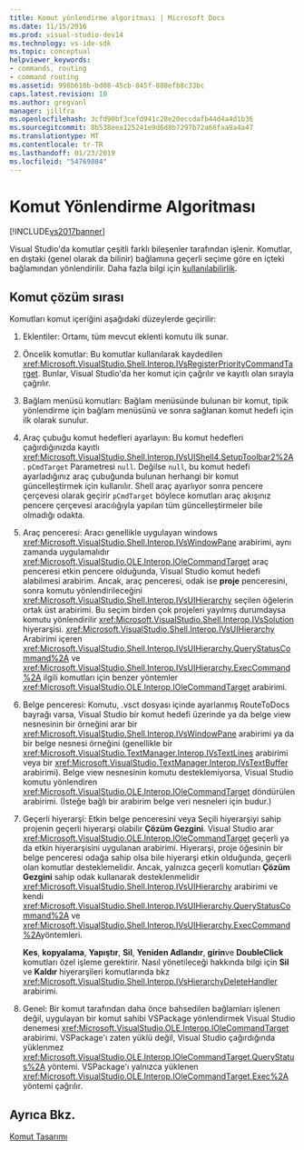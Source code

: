 ```yaml
---
title: Komut yönlendirme algoritması | Microsoft Docs
ms.date: 11/15/2016
ms.prod: visual-studio-dev14
ms.technology: vs-ide-sdk
ms.topic: conceptual
helpviewer_keywords:
- commands, routing
- command routing
ms.assetid: 998b616b-bd08-45cb-845f-808efb8c33bc
caps.latest.revision: 10
ms.author: gregvanl
manager: jillfra
ms.openlocfilehash: 3cfd90bf3cefd941c28e20eccdafb44d4a4d1b36
ms.sourcegitcommit: 8b538eea125241e9d6d8b7297b72a66faa9a4a47
ms.translationtype: MT
ms.contentlocale: tr-TR
ms.lasthandoff: 01/23/2019
ms.locfileid: "54769884"
---
```

# <a name="command-routing-algorithm"></a>Komut Yönlendirme Algoritması
[!INCLUDE[vs2017banner](../../includes/vs2017banner.md)]

Visual Studio'da komutlar çeşitli farklı bileşenler tarafından işlenir. Komutlar, en dıştaki (genel olarak da bilinir) bağlamına geçerli seçime göre en içteki bağlamından yönlendirilir. Daha fazla bilgi için [kullanılabilirlik](../../extensibility/internals/command-availability.md).  
  
## <a name="order-of-command-resolution"></a>Komut çözüm sırası  
 Komutları komut içeriğini aşağıdaki düzeylerde geçirilir:  
  
1.  Eklentiler: Ortamı, tüm mevcut eklenti komutu ilk sunar.  
  
2.  Öncelik komutlar: Bu komutlar kullanılarak kaydedilen <xref:Microsoft.VisualStudio.Shell.Interop.IVsRegisterPriorityCommandTarget>. Bunlar, Visual Studio'da her komut için çağrılır ve kayıtlı olan sırayla çağrılır.  
  
3.  Bağlam menüsü komutları: Bağlam menüsünde bulunan bir komut, tipik yönlendirme için bağlam menüsünü ve sonra sağlanan komut hedefi için ilk olarak sunulur.  
  
4.  Araç çubuğu komut hedefleri ayarlayın: Bu komut hedefleri çağırdığınızda kayıtlı <xref:Microsoft.VisualStudio.Shell.Interop.IVsUIShell4.SetupToolbar2%2A>. `pCmdTarget` Parametresi `null`. Değilse `null`, bu komut hedefi ayarladığınız araç çubuğunda bulunan herhangi bir komut güncelleştirmek için kullanılır. Shell araç ayarlıyor sonra pencere çerçevesi olarak geçirir `pCmdTarget` böylece komutları araç akışınız pencere çerçevesi aracılığıyla yapılan tüm güncelleştirmeler bile olmadığı odakta.  
  
5.  Araç penceresi: Aracı genellikle uygulayan windows <xref:Microsoft.VisualStudio.Shell.Interop.IVsWindowPane> arabirimi, aynı zamanda uygulamalıdır <xref:Microsoft.VisualStudio.OLE.Interop.IOleCommandTarget> araç penceresi etkin pencere olduğunda, Visual Studio komut hedefi alabilmesi arabirim. Ancak, araç penceresi, odak ise **proje** penceresini, sonra komutu yönlendirileceğini <xref:Microsoft.VisualStudio.Shell.Interop.IVsUIHierarchy> seçilen öğelerin ortak üst arabirimi. Bu seçim birden çok projeleri yayılmış durumdaysa komutu yönlendirilir <xref:Microsoft.VisualStudio.Shell.Interop.IVsSolution> hiyerarşisi. <xref:Microsoft.VisualStudio.Shell.Interop.IVsUIHierarchy> Arabirimi içeren <xref:Microsoft.VisualStudio.Shell.Interop.IVsUIHierarchy.QueryStatusCommand%2A> ve <xref:Microsoft.VisualStudio.Shell.Interop.IVsUIHierarchy.ExecCommand%2A> ilgili komutları için benzer yöntemler <xref:Microsoft.VisualStudio.OLE.Interop.IOleCommandTarget> arabirimi.  
  
6.  Belge penceresi: Komutu, .vsct dosyası içinde ayarlanmış RouteToDocs bayrağı varsa, Visual Studio bir komut hedefi üzerinde ya da belge view nesnesinin bir örneğini arar bir <xref:Microsoft.VisualStudio.Shell.Interop.IVsWindowPane> arabirimi ya da bir belge nesnesi örneğini (genellikle bir <xref:Microsoft.VisualStudio.TextManager.Interop.IVsTextLines> arabirimi veya bir <xref:Microsoft.VisualStudio.TextManager.Interop.IVsTextBuffer> arabirimi). Belge view nesnesinin komutu desteklemiyorsa, Visual Studio komutu yönlendiren <xref:Microsoft.VisualStudio.OLE.Interop.IOleCommandTarget> döndürülen arabirimi. (İsteğe bağlı bir arabirim belge veri nesneleri için budur.)  
  
7.  Geçerli hiyerarşi: Etkin belge penceresini veya Seçili hiyerarşiyi sahip projenin geçerli hiyerarşi olabilir **Çözüm Gezgini**. Visual Studio arar <xref:Microsoft.VisualStudio.OLE.Interop.IOleCommandTarget> geçerli ya da etkin hiyerarşisini uygulanan arabirimi. Hiyerarşi, proje öğesinin bir belge penceresi odağa sahip olsa bile hiyerarşi etkin olduğunda, geçerli olan komutlar desteklemelidir. Ancak, yalnızca geçerli komutları **Çözüm Gezgini** sahip odak kullanarak desteklenmelidir <xref:Microsoft.VisualStudio.Shell.Interop.IVsUIHierarchy> arabirimi ve kendi <xref:Microsoft.VisualStudio.Shell.Interop.IVsUIHierarchy.QueryStatusCommand%2A> ve <xref:Microsoft.VisualStudio.Shell.Interop.IVsUIHierarchy.ExecCommand%2A>yöntemleri.  
  
     **Kes**, **kopyalama**, **Yapıştır**, **Sil**, **Yeniden Adlandır**, **girin**ve **DoubleClick** komutları özel işleme gerektirir. Nasıl yönetileceği hakkında bilgi için **Sil** ve **Kaldır** hiyerarşileri komutlarında bkz <xref:Microsoft.VisualStudio.Shell.Interop.IVsHierarchyDeleteHandler> arabirimi.  
  
8.  Genel: Bir komut tarafından daha önce bahsedilen bağlamları işlenen değil, uygulayan bir komut sahibi VSPackage yönlendirmek Visual Studio denemesi <xref:Microsoft.VisualStudio.OLE.Interop.IOleCommandTarget> arabirimi. VSPackage'ı zaten yüklü değil, Visual Studio çağırdığında yüklenmez <xref:Microsoft.VisualStudio.OLE.Interop.IOleCommandTarget.QueryStatus%2A> yöntemi. VSPackage'ı yalnızca yüklenen <xref:Microsoft.VisualStudio.OLE.Interop.IOleCommandTarget.Exec%2A> yöntemi çağrılır.  
  
## <a name="see-also"></a>Ayrıca Bkz.  
 [Komut Tasarımı](../../extensibility/internals/command-design.md)

